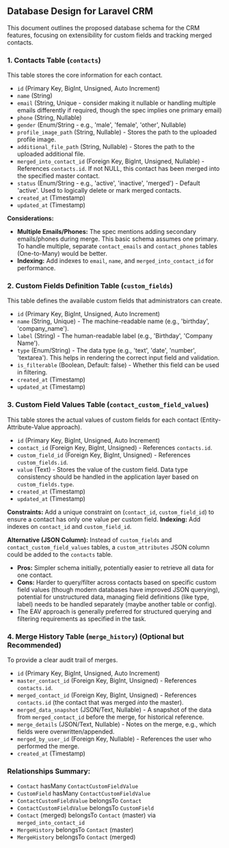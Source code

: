 ## Database Design for Laravel CRM

This document outlines the proposed database schema for the CRM features, focusing on extensibility for custom fields and tracking merged contacts.

### 1. Contacts Table (`contacts`)

This table stores the core information for each contact.

- `id` (Primary Key, BigInt, Unsigned, Auto Increment)
- `name` (String)
- `email` (String, Unique - consider making it nullable or handling multiple emails differently if required, though the spec implies one primary email)
- `phone` (String, Nullable)
- `gender` (Enum/String - e.g., 'male', 'female', 'other', Nullable)
- `profile_image_path` (String, Nullable) - Stores the path to the uploaded profile image.
- `additional_file_path` (String, Nullable) - Stores the path to the uploaded additional file.
- `merged_into_contact_id` (Foreign Key, BigInt, Unsigned, Nullable) - References `contacts.id`. If not NULL, this contact has been merged into the specified master contact.
- `status` (Enum/String - e.g., 'active', 'inactive', 'merged') - Default 'active'. Used to logically delete or mark merged contacts.
- `created_at` (Timestamp)
- `updated_at` (Timestamp)

**Considerations:**
*   **Multiple Emails/Phones:** The spec mentions adding secondary emails/phones during merge. This basic schema assumes one primary. To handle multiple, separate `contact_emails` and `contact_phones` tables (One-to-Many) would be better.
*   **Indexing:** Add indexes to `email`, `name`, and `merged_into_contact_id` for performance.

### 2. Custom Fields Definition Table (`custom_fields`)

This table defines the available custom fields that administrators can create.

- `id` (Primary Key, BigInt, Unsigned, Auto Increment)
- `name` (String, Unique) - The machine-readable name (e.g., 'birthday', 'company_name').
- `label` (String) - The human-readable label (e.g., 'Birthday', 'Company Name').
- `type` (Enum/String) - The data type (e.g., 'text', 'date', 'number', 'textarea'). This helps in rendering the correct input field and validation.
- `is_filterable` (Boolean, Default: false) - Whether this field can be used in filtering.
- `created_at` (Timestamp)
- `updated_at` (Timestamp)

### 3. Custom Field Values Table (`contact_custom_field_values`)

This table stores the actual values of custom fields for each contact (Entity-Attribute-Value approach).

- `id` (Primary Key, BigInt, Unsigned, Auto Increment)
- `contact_id` (Foreign Key, BigInt, Unsigned) - References `contacts.id`.
- `custom_field_id` (Foreign Key, BigInt, Unsigned) - References `custom_fields.id`.
- `value` (Text) - Stores the value of the custom field. Data type consistency should be handled in the application layer based on `custom_fields.type`.
- `created_at` (Timestamp)
- `updated_at` (Timestamp)

**Constraints:** Add a unique constraint on (`contact_id`, `custom_field_id`) to ensure a contact has only one value per custom field.
**Indexing:** Add indexes on `contact_id` and `custom_field_id`.

**Alternative (JSON Column):**
Instead of `custom_fields` and `contact_custom_field_values` tables, a `custom_attributes` JSON column could be added to the `contacts` table. 
*   **Pros:** Simpler schema initially, potentially easier to retrieve all data for one contact.
*   **Cons:** Harder to query/filter across contacts based on specific custom field values (though modern databases have improved JSON querying), potential for unstructured data, managing field definitions (like type, label) needs to be handled separately (maybe another table or config).
*   The EAV approach is generally preferred for structured querying and filtering requirements as specified in the task.

### 4. Merge History Table (`merge_history`) (Optional but Recommended)

To provide a clear audit trail of merges.

- `id` (Primary Key, BigInt, Unsigned, Auto Increment)
- `master_contact_id` (Foreign Key, BigInt, Unsigned) - References `contacts.id`.
- `merged_contact_id` (Foreign Key, BigInt, Unsigned) - References `contacts.id` (the contact that was merged *into* the master).
- `merged_data_snapshot` (JSON/Text, Nullable) - A snapshot of the data from `merged_contact_id` before the merge, for historical reference.
- `merge_details` (JSON/Text, Nullable) - Notes on the merge, e.g., which fields were overwritten/appended.
- `merged_by_user_id` (Foreign Key, Nullable) - References the user who performed the merge.
- `created_at` (Timestamp)

### Relationships Summary:

- `Contact` hasMany `ContactCustomFieldValue`
- `CustomField` hasMany `ContactCustomFieldValue`
- `ContactCustomFieldValue` belongsTo `Contact`
- `ContactCustomFieldValue` belongsTo `CustomField`
- `Contact` (merged) belongsTo `Contact` (master) via `merged_into_contact_id`
- `MergeHistory` belongsTo `Contact` (master)
- `MergeHistory` belongsTo `Contact` (merged)

